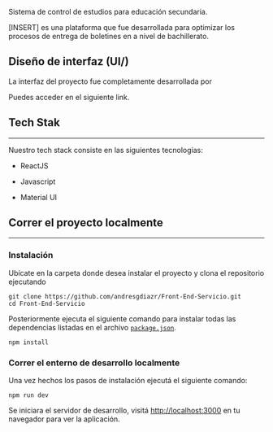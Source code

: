 Sistema de control de estudios para educación secundaria.

[INSERT] es una plataforma que fue desarrollada para optimizar los procesos de entrega de boletines en a nivel de bachillerato.

## Diseño de interfaz (UI/)

La interfaz del proyecto fue completamente desarrollada por

Puedes acceder en el siguiente link.

## Tech Stak

---

Nuestro tech stack consiste en las siguientes tecnologías:

- ReactJS
  
- Javascript
  
- Material UI
  

## Correr el proyecto localmente

---

### Instalación

Ubícate en la carpeta donde desea instalar el proyecto y clona el repositorio ejecutando

```
git clone https://github.com/andresgdiazr/Front-End-Servicio.git
cd Front-End-Servicio
```

Posteriormente ejecuta el siguiente comando para instalar todas las dependencias listadas en el archivo [`package.json`](https://github.com/Juguetear/juguetear-web/blob/development/package.json).

```
npm install
```

### Correr el enterno de desarrollo localmente

Una vez hechos los pasos de instalación ejecutá el siguiente comando:

```
npm run dev
```

Se iniciara el servidor de desarrollo, visitá [http://localhost:3000](http://localhost:3000/) en tu navegador para ver la aplicación.
